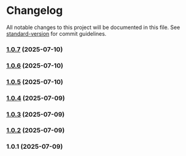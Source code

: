 # Changelog

All notable changes to this project will be documented in this file. See [standard-version](https://github.com/conventional-changelog/standard-version) for commit guidelines.

### [1.0.7](https://github.com/masudmirza/Node.js-Microservices/compare/v1.0.6...v1.0.7) (2025-07-10)

### [1.0.6](https://github.com/masudmirza/Node.js-Microservices/compare/v1.0.5...v1.0.6) (2025-07-10)

### [1.0.5](https://github.com/masudmirza/Node.js-Microservices/compare/v1.0.4...v1.0.5) (2025-07-10)

### [1.0.4](https://github.com/masudmirza/Node.js-Microservices/compare/v1.0.3...v1.0.4) (2025-07-09)

### [1.0.3](https://github.com/masudmirza/Node.js-Microservices/compare/v1.0.2...v1.0.3) (2025-07-09)

### [1.0.2](https://github.com/masudmirza/Node.js-Microservices/compare/v1.0.1...v1.0.2) (2025-07-09)

### 1.0.1 (2025-07-09)

